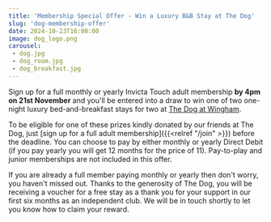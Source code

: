 ```yaml
---
title: 'Membership Special Offer - Win a Luxury B&B Stay at The Dog'
slug: 'dog-membership-offer'
date: 2024-10-23T16:00:00
image: dog_logo.png
carousel:
 - dog.jpg
 - dog_room.jpg
 - dog_breakfast.jpg
---
```

Sign up for a full monthly or yearly Invicta Touch adult membership **by 4pm on 21st November** and
you'll be entered into a draw to win one of two one-night luxury bed-and-breakfast stays for two at
[The Dog at Wingham](https://www.thedog.co.uk).
<!--more-->
To be eligible for one of these prizes kindly donated by our friends at The Dog,
just [sign up for a full adult membership]({{<relref "/join" >}}) before the deadline.
You can choose to pay by either monthly or yearly Direct Debit
(if you pay yearly you will get 12 months for the price of 11).
Pay-to-play and junior memberships are not included in this offer.

If you are already a full member paying monthly or yearly then don't worry, you haven't missed out.
Thanks to the generosity of The Dog, you will be receiving a voucher for a free stay as a thank you
for your support in our first six months as an independent club.
We will be in touch shortly to let you know how to claim your reward.

